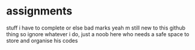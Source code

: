 # assignments
stuff i have to complete or else bad marks
yeah m still new to this github thing so ignore whatever i do, just a noob here who needs a safe space to store and organise his codes
